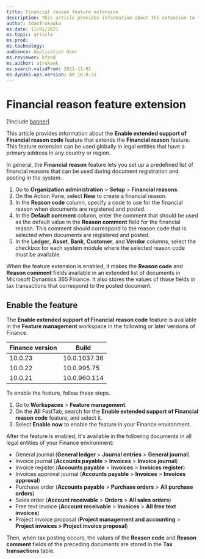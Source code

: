 ```yaml
---
title: Financial reason feature extension
description: This article provides information about the extension to the Financial reason feature.
author: AdamTrukawka
ms.date: 11/01/2021
ms.topic: article
ms.prod: 
ms.technology: 
audience: Application User
ms.reviewer: kfend
ms.author: atrukawk
ms.search.validFrom: 2021-11-01
ms.dyn365.ops.version: AX 10.0.21
---
```


# Financial reason feature extension

[!include [banner](../includes/banner.md)]

This article provides information about the **Enable extended support of Financial reason code** feature that extends the **Financial reason** feature. This feature extension can be used globally in legal entities that have a primary address in any country or region.

In general, the **Financial reason** feature lets you set up a predefined list of financial reasons that can be used during document registration and posting in the system.

1. Go to **Organization administration** \> **Setup** \> **Financial reasons**.
2. On the Action Pane, select **New** to create a financial reason.
3. In the **Reason code** column, specify a code to use for the financial reason when documents are registered and posted.
4. In the **Default comment** column, enter the comment that should be used as the default value in the **Reason comment** field for the financial reason. This comment should correspond to the reason code that is selected when documents are registered and posted.
5. In the **Ledger**, **Asset**, **Bank**, **Customer**, and **Vendor** columns, select the checkbox for each system module where the selected reason code must be available.

When the feature extension is enabled, it makes the **Reason code** and **Reason comment** fields available in an extended list of documents in Microsoft Dynamics 365 Finance. It also stores the values of those fields in tax transactions that correspond to the posted document.

## Enable the feature

The **Enable extended support of Financial reason code** feature is available in the **Feature management** workspace in the following or later versions of Finance.

| Finance version | Build                                                     |
|-----------------|-----------------------------------------------------------|
| 10.0.23         | 10.0.1037.36                                              |
| 10.0.22         | 10.0.995.75                                               |
| 10.0.21         | 10.0.960.114                                              |

To enable the feature, follow these steps.

1. Go to **Workspaces** \> **Feature management**.
2. On the **All** FastTab, search for the **Enable extended support of Financial reason code** feature, and select it.
3. Select **Enable now** to enable the feature in your Finance environment.

After the feature is enabled, it's available in the following documents in all legal entities of your Finance environment:

- General journal (**General ledger** \> **Journal entries** \> **General journal**)
- Invoice journal (**Accounts payable** \> **Invoices** \> **Invoice journal**)
- Invoice register (**Accounts payable** \> **Invoices** \> **Invoices register**)
- Invoices approval journal (**Accounts payable** \> **Invoices** \> **Invoices approval**)
- Purchase order (**Accounts payable** \> **Purchase orders** \> **All purchase orders**)
- Sales order (**Account receivable** \> **Orders** \> **All sales orders**)
- Free text invoice (**Account receivable** \> **Invoices** \> **All free text invoices**)
- Project invoice proposal (**Project management and accounting** \> **Project invoices \> Project invoice proposal**)

Then, when tax posting occurs, the values of the **Reason code** and **Reason comment** fields of the preceding documents are stored in the **Tax transactions** table.
